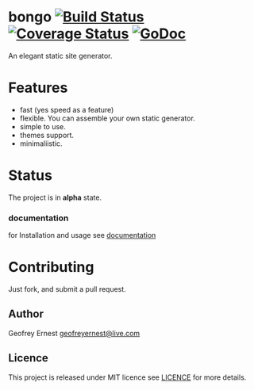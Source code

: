 # bongo [![Build Status](https://travis-ci.org/gernest/bongo.svg)](https://travis-ci.org/gernest/bongo) [![Coverage Status](https://coveralls.io/repos/gernest/bongo/badge.svg?branch=master&service=github)](https://coveralls.io/github/gernest/bongo?branch=master) [![GoDoc](https://godoc.org/github.com/gernest/bongo?status.svg)](https://godoc.org/github.com/gernest/bongo)

An elegant static site generator.

# Features
* fast (yes speed as a feature)
* flexible. You can assemble your own static generator.
* simple to use.
* themes support.
* minimaliistic.

# Status
The project is in __alpha__ state.

	
### documentation

for Installation and usage see [documentation](http://godoc.org/github.com/gernest/bongo)


# Contributing
Just fork, and submit a pull request.


## Author
Geofrey Ernest <geofreyernest@live.com>

## Licence
This project is released under MIT licence see [LICENCE](LICENCE) for more details.
